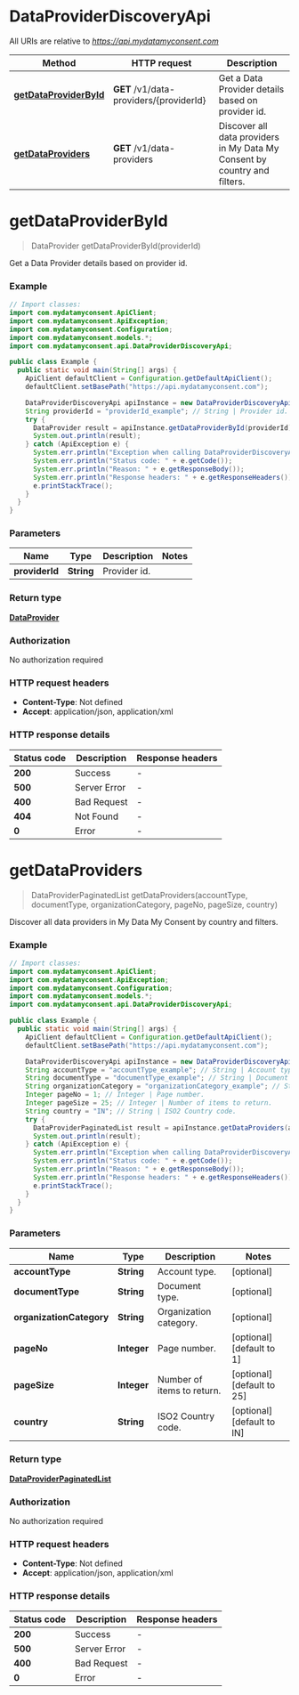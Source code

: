 # DataProviderDiscoveryApi

All URIs are relative to *https://api.mydatamyconsent.com*

Method | HTTP request | Description
------------- | ------------- | -------------
[**getDataProviderById**](DataProviderDiscoveryApi.md#getDataProviderById) | **GET** /v1/data-providers/{providerId} | Get a Data Provider details based on provider id.
[**getDataProviders**](DataProviderDiscoveryApi.md#getDataProviders) | **GET** /v1/data-providers | Discover all data providers in My Data My Consent by country and filters.


<a name="getDataProviderById"></a>
# **getDataProviderById**
> DataProvider getDataProviderById(providerId)

Get a Data Provider details based on provider id.

### Example
```java
// Import classes:
import com.mydatamyconsent.ApiClient;
import com.mydatamyconsent.ApiException;
import com.mydatamyconsent.Configuration;
import com.mydatamyconsent.models.*;
import com.mydatamyconsent.api.DataProviderDiscoveryApi;

public class Example {
  public static void main(String[] args) {
    ApiClient defaultClient = Configuration.getDefaultApiClient();
    defaultClient.setBasePath("https://api.mydatamyconsent.com");

    DataProviderDiscoveryApi apiInstance = new DataProviderDiscoveryApi(defaultClient);
    String providerId = "providerId_example"; // String | Provider id.
    try {
      DataProvider result = apiInstance.getDataProviderById(providerId);
      System.out.println(result);
    } catch (ApiException e) {
      System.err.println("Exception when calling DataProviderDiscoveryApi#getDataProviderById");
      System.err.println("Status code: " + e.getCode());
      System.err.println("Reason: " + e.getResponseBody());
      System.err.println("Response headers: " + e.getResponseHeaders());
      e.printStackTrace();
    }
  }
}
```

### Parameters

Name | Type | Description  | Notes
------------- | ------------- | ------------- | -------------
 **providerId** | **String**| Provider id. |

### Return type

[**DataProvider**](DataProvider.md)

### Authorization

No authorization required

### HTTP request headers

 - **Content-Type**: Not defined
 - **Accept**: application/json, application/xml

### HTTP response details
| Status code | Description | Response headers |
|-------------|-------------|------------------|
**200** | Success |  -  |
**500** | Server Error |  -  |
**400** | Bad Request |  -  |
**404** | Not Found |  -  |
**0** | Error |  -  |

<a name="getDataProviders"></a>
# **getDataProviders**
> DataProviderPaginatedList getDataProviders(accountType, documentType, organizationCategory, pageNo, pageSize, country)

Discover all data providers in My Data My Consent by country and filters.

### Example
```java
// Import classes:
import com.mydatamyconsent.ApiClient;
import com.mydatamyconsent.ApiException;
import com.mydatamyconsent.Configuration;
import com.mydatamyconsent.models.*;
import com.mydatamyconsent.api.DataProviderDiscoveryApi;

public class Example {
  public static void main(String[] args) {
    ApiClient defaultClient = Configuration.getDefaultApiClient();
    defaultClient.setBasePath("https://api.mydatamyconsent.com");

    DataProviderDiscoveryApi apiInstance = new DataProviderDiscoveryApi(defaultClient);
    String accountType = "accountType_example"; // String | Account type.
    String documentType = "documentType_example"; // String | Document type.
    String organizationCategory = "organizationCategory_example"; // String | Organization category.
    Integer pageNo = 1; // Integer | Page number.
    Integer pageSize = 25; // Integer | Number of items to return.
    String country = "IN"; // String | ISO2 Country code.
    try {
      DataProviderPaginatedList result = apiInstance.getDataProviders(accountType, documentType, organizationCategory, pageNo, pageSize, country);
      System.out.println(result);
    } catch (ApiException e) {
      System.err.println("Exception when calling DataProviderDiscoveryApi#getDataProviders");
      System.err.println("Status code: " + e.getCode());
      System.err.println("Reason: " + e.getResponseBody());
      System.err.println("Response headers: " + e.getResponseHeaders());
      e.printStackTrace();
    }
  }
}
```

### Parameters

Name | Type | Description  | Notes
------------- | ------------- | ------------- | -------------
 **accountType** | **String**| Account type. | [optional]
 **documentType** | **String**| Document type. | [optional]
 **organizationCategory** | **String**| Organization category. | [optional]
 **pageNo** | **Integer**| Page number. | [optional] [default to 1]
 **pageSize** | **Integer**| Number of items to return. | [optional] [default to 25]
 **country** | **String**| ISO2 Country code. | [optional] [default to IN]

### Return type

[**DataProviderPaginatedList**](DataProviderPaginatedList.md)

### Authorization

No authorization required

### HTTP request headers

 - **Content-Type**: Not defined
 - **Accept**: application/json, application/xml

### HTTP response details
| Status code | Description | Response headers |
|-------------|-------------|------------------|
**200** | Success |  -  |
**500** | Server Error |  -  |
**400** | Bad Request |  -  |
**0** | Error |  -  |

